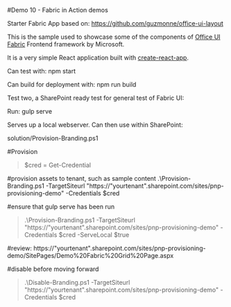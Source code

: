 #Demo 10 - Fabric in Action demos

Starter Fabric App based on: https://github.com/guzmonne/office-ui-layout

This is the sample used to showcase some of the components of [Office UI Fabric](https://dev.office.com/fabric) Frontend framework by Microsoft.

It is a very simple React application built with [create-react-app](https://github.com/facebookincubator/create-react-app).

Can test with:
npm start

Can build for deployment with:
npm run build


Test two, a SharePoint ready test for general test of Fabric UI:

Run:
gulp serve

Serves up a local webserver. Can then use within SharePoint:

solution/Provision-Branding.ps1

#Provision

> $cred = Get-Credential
    
#provision assets to tenant, such as sample content
.\Provision-Branding.ps1 -TargetSiteurl "https://"yourtenant".sharepoint.com/sites/pnp-provisioning-demo" -Credentials $cred

#ensure that gulp serve has been run

> .\Provision-Branding.ps1 -TargetSiteurl "https://"yourtenant".sharepoint.com/sites/pnp-provisioning-demo" -Credentials $cred -ServeLocal $true

#review: https://"yourtenant".sharepoint.com/sites/pnp-provisioning-demo/SitePages/Demo%20Fabric%20Grid%20Page.aspx

#disable before moving forward

> .\Disable-Branding.ps1 -TargetSiteurl "https://"yourtenant".sharepoint.com/sites/pnp-provisioning-demo" -Credentials $cred